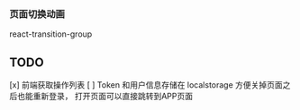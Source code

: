 ### 页面切换动画

react-transition-group


## TODO
[x] 前端获取操作列表
[ ] Token 和用户信息存储在 localstorage 方便关掉页面之后也能重新登录， 打开页面可以直接跳转到APP页面